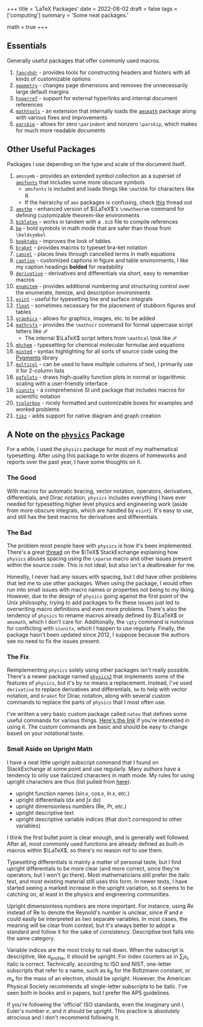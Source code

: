+++
title = 'LaTeX Packages'
date = 2022-08-02
draft = false
tags = ['computing']
summary = 'Some neat packages.'

math = true
+++

## Essentials

Generally useful packages that offer commonly used macros.

1. [`fancyhdr`](https://ctan.org/pkg/fancyhdr) - provides tools for constructing headers and footers with all kinds of customizable options
2. [`geometry`](https://ctan.org/pkg/geometry) - changes page dimensions and removes the unnecessarily large default margins
3. [`hyperref`](https://ctan.org/pkg/hyperref) - support for external hyperlinks and internal document references
4. [`mathtools`](https://ctan.org/pkg/mathtools) - an extension that internally loads the [`amsmath`](https://ctan.org/pkg/amsmath) package along with various fixes and improvements
5. [`parskip`](https://ctan.org/pkg/parskip) - allows for zero `\parindent` and nonzero `\parskip`, which makes for much more readable documents

## Other Useful Packages

Packages I use depending on the type and scale of the document itself.

1. `amssymb` - provides an extended symbol collection as a superset of [`amsfonts`](https://ctan.org/pkg/amsfonts) that includes some more obscure symbols
   - `amsfonts` is included and loads things like `\mathbb` for characters like $\mathbb{R}$
   - If the heirarchy of `ams` packages is confusing, check [this](https://tex.stackexchange.com/questions/32100/what-does-each-ams-package-do) thread out
2. [`amsthm`](https://ctan.org/pkg/amsthm) - enhanced version of $\LaTeX$'s `\newtheorem` command for defining customizable theorem-like environments
3. [`biblatex`](https://ctan.org/pkg/biblatex) - works in tandem with a `.bib` file to compile references
4. [`bm`](https://ctan.org/pkg/bm) - bold symbols in math mode that are safer than those from `\boldsymbol`
5. [`booktabs`](https://ctan.org/pkg/booktabs) - improves the look of tables
6. [`braket`](https://ctan.org/pkg/braket) - provides macros to typeset bra-ket notation
7. [`cancel`](https://ctan.org/pkg/cancel) - places lines through cancelled terms in math equations
8. [`caption`](https://ctan.org/pkg/caption) - customized captions in figure and table environments, I like my caption headings **bolded** for readability
9. [`derivative`](https://ctan.org/pkg/derivative) - derivatives and differentials via short, easy to remember macros
10. [`enumitem`](https://ctan.org/pkg/enumitem) - provides additional numbering and structuring control over the enumerate, itemize, and description environments
11. [`esint`](https://ctan.org/pkg/esint) - useful for typesetting line and surface integrals
12. [`float`](https://ctan.org/pkg/float) - sometimes necessary for the placement of stubborn figures and tables
13. [`graphicx`](https://ctan.org/pkg/graphicx) - allows for graphics, images, etc. to be added
14. [`mathrsfs`](https://ctan.org/pkg/mathrsfs) - provides the `\mathscr` command for formal uppercase script letters like $\mathscr{P}$
      - The internal $\LaTeX$ script letters from `\mathcal` look like $\mathcal{P}$
15. [`mhchem`](https://ctan.org/pkg/mhchem) - typesetting for chemical molecular formulae and equations
16. [`minted`](https://ctan.org/pkg/minted) - syntax highlighting for all sorts of source code using the [Pygments](https://pygments.org) library
17. [`multicol`](https://ctan.org/pkg/multicol) - can be used to have multiple columns of text, I primarily use it for 2-column lists
18. [`pgfplots`](https://ctan.org/pkg/pgfplots) - draws high-quality function plots in normal or logarithmic scaling with a user-friendly interface
19. [`siunitx`](https://ctan.org/pkg/siunitx) - a comprehensive SI unit package that includes macros for scientific notation
20. [`tcolorbox`](https://ctan.org/pkg/tcolorbox) - nicely formatted and customizable boxes for examples and worked problems
21. [`tikz`](https://ctan.org/pkg/tikz) - adds support for native diagram and graph creation

## A Note on the [`physics`](https://ctan.org/pkg/physics) Package

For a while, I used the `physics` package for most of my mathematical typesetting. After using this package to write dozens of homeworks and reports over the past year, I have some thoughts on it.

### The Good

With macros for automatic bracing, vector notation, operators, derivatives, differentials, and Dirac notation, `physics` includes everything I have ever needed for typesetting higher level physics and engineering work (aside from more obscure integrals, which are handled by `esint`). It's easy to use, and still has the best macros for derivatives and differentials.

### The Bad

The problem most people have with `physics` is how it's been implemented. There's a great [thread](https://tex.stackexchange.com/questions/471532/alternatives-to-the-physics-package) on the $\TeX$ StackExchange explaining how `physics` abuses spacing using the `\xparse` macro and other issues present within the source code. This is not ideal, but also isn't a dealbreaker for me.

Honestly, I never had any issues with spacing, but I did have other problems that led me to use other packages. When using the package, I would often run into small issues with macro names or properties not being to my liking. However, due to the design of `physics` going against the first point of the Unix philosophy, trying to add packages to fix these issues just led to overwriting macro definitions and even more problems. There's also the tendency of `physics` to rename macros already defined by $\LaTeX$ or `amsmath`, which I don't care for. Additionally, the `\qty` command is notorious for conflicting with `siunitx`, which I happen to use regularly. Finally, the package hasn't been updated since 2012, I suppose because the authors see no need to fix the issues present.

### The Fix

Reimplementing `physics` solely using other packages isn't really possible. There's a newer package named [`physics2`](https://ctan.org/pkg/physics2) that implements some of the features of `physics`, but it's by no means a replacement. Instead, I've used `derivative` to replace derivatives and differentials, `bm` to help with vector notation, and `braket` for Dirac notation, along with several custom commands to replace the parts of `physics` that I most often use.

I've written a very basic custom package called `natex` that defines some useful commands for various things. [Here's the link](https://github.com/amilkyboi/natex) if you're interested in using it. The custom commands are basic and should be easy to change based on your notational taste.

### Small Aside on Upright Math

I have a neat little upright subscript command that I found on StackExchange at some point and use regularly. Many authors have a tendency to only use italicized characters in math mode. My rules for using upright characters are thus (list pulled from [here](https://tex.stackexchange.com/questions/33120/should-subscripts-in-math-mode-be-upright)):

- upright function names ($\sin{x}$, $\cos{x}$, $\ln{x}$, etc.)
- upright differentials ($\mathrm{d}x$ and $\int x \ \mathrm{d}x$)
- upright dimensionless numbers ($\mathrm{Re}$, $\mathrm{Pr}$, etc.)
- upright descriptive text
- upright descriptive variable indices (that don't correspond to other variables)

I think the first bullet point is clear enough, and is generally well followed. After all, most commonly used functions are already defined as built-in macros within $\LaTeX$, so there's no reason *not* to use them.

Typesetting differentials is mainly a matter of personal taste, but I find upright differentials to be more clear (and more correct, since they're operators, but I won't go there). Most mathematicians still prefer the italic text, and most existing material still uses this form. In newer texts, I have started seeing a marked increase in the upright variation, so it seems to be catching on, at least in the physics and engineering communities.

Upright dimensionless numbers are more important. For instance, using $Re$ instead of $\mathrm{Re}$ to denote the Reynold's number is unclear, since $R$ and $e$ could easily be interpreted as two separate variables. In most cases, the meaning will be clear from context, but it's always better to adopt a standard and follow it for the sake of consistency. Descriptive text falls into the same category.

Variable indices are the most tricky to nail down. When the subscript is descriptive, like $a_\mathrm{profile}$, it should be upright. For index counters as in $\sum_i x_i$, italic is correct. Technically, according to ISO and NIST, one-letter subscripts that refer to a name, such as $k_\mathrm{B}$ for the Boltzmann constant, or $m_\mathrm{e}$ for the mass of an electron, should be upright. However, the American Physical Society recommends all single-letter subscripts to be italic. I've seen both in books and in papers, but I prefer the APS guidelines.

If you're following the 'official' ISO standards, even the imaginary unit $i$, Euler's number $e$, and $\pi$ should be upright. This practice is absolutely atrocious and I don't recommend following it.
